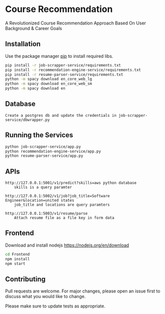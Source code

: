 # Course Recommendation
A Revolutionized Course Recommendation Approach Based On User Background & Career Goals

## Installation
Use the package manager [pip](https://pip.pypa.io/en/stable/) to install required libs.

```bash
pip install -r job-scrapper-service/requirements.txt
pip install -r recommendation-engine-service/requirements.txt
pip install -r resume-parser-service/requirements.txt
python -m spacy download en_core_web_lg
python -m spacy download en_core_web_sm
python -m spacy download en
```

## Database
```
Create a postgres db and update the credentials in job-scrapper-service/dbwrapper.py
```
## Running the Services
```bash
python job-scrapper-service/app.py
python recommendation-engine-service/app.py
python resume-parser-service/app.py
```

## APIs
```
http://127.0.0.1:5001/v1/predict?skills=aws python database
    skills is a query paramter
    
http://127.0.0.1:5002/v1/job?job_title=Software Engineer&location=united states
    job_title and locations are query paramters
    
http://127.0.0.1:5003/v1/resume/parse
    Attach resume file as a file key in form data
```

## Frontend
Download and install nodejs https://nodejs.org/en/download
```bash
cd Frontend
npm install
npm start
```


## Contributing

Pull requests are welcome. For major changes, please open an issue first
to discuss what you would like to change.

Please make sure to update tests as appropriate.